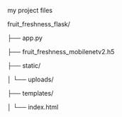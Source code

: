 my project files


fruit_freshness_flask/

├── app.py


├── fruit_freshness_mobilenetv2.h5  


├── static/


│   └── uploads/                    


├── templates/


│   └── index.html   
